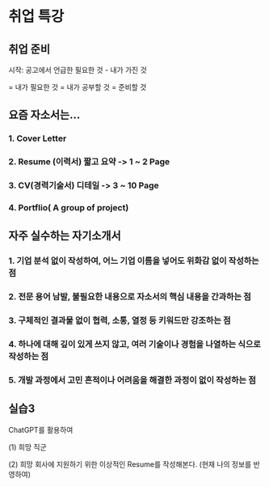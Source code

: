 # 취업 특강
## 취업 준비

시작: 공고에서 언급한 필요한 것 - 내가 가진 것

= 내가 필요한 것
= 내가 공부할 것 = 준비할 것



## 요즘 자소서는...
### 1. Cover Letter
### 2. Resume (이력서) 짧고 요약 -> 1 ~ 2 Page

### 3. CV(경력기술서) 디테일 -> 3 ~ 10 Page

### 4. Portflio( A group of project)

## 자주 실수하는 자기소개서

### 1. 기업 분석 없이 작성하여, 어느 기업 이름을 넣어도 위화감 없이 작성하는 점
### 2. 전문 용어 남발, 불필요한 내용으로 자소서의 핵심 내용을 간과하는 점
### 3. 구체적인 결과물 없이 협력, 소통, 열정 등 키워드만 강조하는 점
### 4. 하나에 대해 깊이 있게 쓰지 않고, 여러 기술이나 경험을 나열하는 식으로 작성하는 점
### 5. 개발 과정에서 고민 흔적이나 어려움을 해결한 과정이 없이 작성하는 점

## 실습3

ChatGPT를 활용하여

(1) 희망 직군

(2) 희망 회사에 지원하기 위한 이상적인 Resume를 작성해본다. (현재 나의 정보를 반영하여)